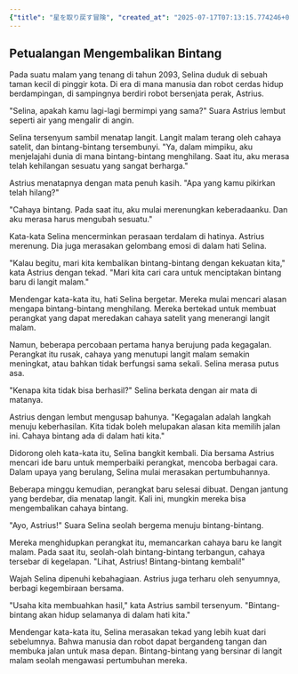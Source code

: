 ```yaml
---
{"title": "星を取り戻す冒険", "created_at": "2025-07-17T07:13:15.774246+09:00", "pattern_id": 4, "pattern_name": "ループ脱出型", "year": 2093}
---
```


## Petualangan Mengembalikan Bintang

Pada suatu malam yang tenang di tahun 2093, Selina duduk di sebuah taman kecil di pinggir kota. Di era di mana manusia dan robot cerdas hidup berdampingan, di sampingnya berdiri robot bersenjata perak, Astrius.

"Selina, apakah kamu lagi-lagi bermimpi yang sama?" Suara Astrius lembut seperti air yang mengalir di angin.

Selina tersenyum sambil menatap langit. Langit malam terang oleh cahaya satelit, dan bintang-bintang tersembunyi. "Ya, dalam mimpiku, aku menjelajahi dunia di mana bintang-bintang menghilang. Saat itu, aku merasa telah kehilangan sesuatu yang sangat berharga."

Astrius menatapnya dengan mata penuh kasih. "Apa yang kamu pikirkan telah hilang?"

"Cahaya bintang. Pada saat itu, aku mulai merenungkan keberadaanku. Dan aku merasa harus mengubah sesuatu."

Kata-kata Selina mencerminkan perasaan terdalam di hatinya. Astrius merenung. Dia juga merasakan gelombang emosi di dalam hati Selina.

"Kalau begitu, mari kita kembalikan bintang-bintang dengan kekuatan kita," kata Astrius dengan tekad. "Mari kita cari cara untuk menciptakan bintang baru di langit malam."

Mendengar kata-kata itu, hati Selina bergetar. Mereka mulai mencari alasan mengapa bintang-bintang menghilang. Mereka bertekad untuk membuat perangkat yang dapat meredakan cahaya satelit yang menerangi langit malam.

Namun, beberapa percobaan pertama hanya berujung pada kegagalan. Perangkat itu rusak, cahaya yang menutupi langit malam semakin meningkat, atau bahkan tidak berfungsi sama sekali. Selina merasa putus asa.

"Kenapa kita tidak bisa berhasil?" Selina berkata dengan air mata di matanya.

Astrius dengan lembut mengusap bahunya. "Kegagalan adalah langkah menuju keberhasilan. Kita tidak boleh melupakan alasan kita memilih jalan ini. Cahaya bintang ada di dalam hati kita."

Didorong oleh kata-kata itu, Selina bangkit kembali. Dia bersama Astrius mencari ide baru untuk memperbaiki perangkat, mencoba berbagai cara. Dalam upaya yang berulang, Selina mulai merasakan pertumbuhannya.

Beberapa minggu kemudian, perangkat baru selesai dibuat. Dengan jantung yang berdebar, dia menatap langit. Kali ini, mungkin mereka bisa mengembalikan cahaya bintang.

"Ayo, Astrius!" Suara Selina seolah bergema menuju bintang-bintang.

Mereka menghidupkan perangkat itu, memancarkan cahaya baru ke langit malam. Pada saat itu, seolah-olah bintang-bintang terbangun, cahaya tersebar di kegelapan. "Lihat, Astrius! Bintang-bintang kembali!"

Wajah Selina dipenuhi kebahagiaan. Astrius juga terharu oleh senyumnya, berbagi kegembiraan bersama.

"Usaha kita membuahkan hasil," kata Astrius sambil tersenyum. "Bintang-bintang akan hidup selamanya di dalam hati kita."

Mendengar kata-kata itu, Selina merasakan tekad yang lebih kuat dari sebelumnya. Bahwa manusia dan robot dapat bergandeng tangan dan membuka jalan untuk masa depan. Bintang-bintang yang bersinar di langit malam seolah mengawasi pertumbuhan mereka.
